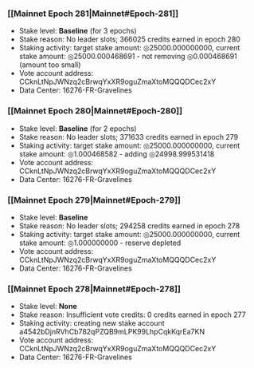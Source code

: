 ### [[Mainnet Epoch 281|Mainnet#Epoch-281]]
* Stake level: **Baseline** (for 3 epochs)
* Stake reason: No leader slots; 366025 credits earned in epoch 280
* Staking activity: target stake amount: ◎25000.000000000, current stake amount: ◎25000.000468691 - not removing ◎0.000468691 (amount too small)
* Vote account address: CCknLtNpJWNzq2cBrwqYxXR9oguZmaXtoMQQQDCec2xY
* Data Center: 16276-FR-Gravelines
### [[Mainnet Epoch 280|Mainnet#Epoch-280]]
* Stake level: **Baseline** (for 2 epochs)
* Stake reason: No leader slots; 371633 credits earned in epoch 279
* Staking activity: target stake amount: ◎25000.000000000, current stake amount: ◎1.000468582 - adding ◎24998.999531418
* Vote account address: CCknLtNpJWNzq2cBrwqYxXR9oguZmaXtoMQQQDCec2xY
* Data Center: 16276-FR-Gravelines
### [[Mainnet Epoch 279|Mainnet#Epoch-279]]
* Stake level: **Baseline**
* Stake reason: No leader slots; 294258 credits earned in epoch 278
* Staking activity: target stake amount: ◎25000.000000000, current stake amount: ◎1.000000000 - reserve depleted
* Vote account address: CCknLtNpJWNzq2cBrwqYxXR9oguZmaXtoMQQQDCec2xY
* Data Center: 16276-FR-Gravelines
### [[Mainnet Epoch 278|Mainnet#Epoch-278]]
* Stake level: **None**
* Stake reason: Insufficient vote credits: 0 credits earned in epoch 277
* Staking activity: creating new stake account a4542bDjnRVhCb782qPZQB9mLPK99LhpCqkKqrEa7KN
* Vote account address: CCknLtNpJWNzq2cBrwqYxXR9oguZmaXtoMQQQDCec2xY
* Data Center: 16276-FR-Gravelines